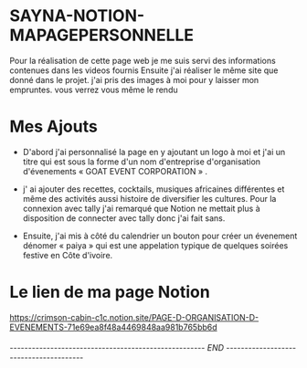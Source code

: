 # SAYNA-NOTION-MAPAGEPERSONNELLE
 Pour la réalisation de cette page web je me suis servi des informations contenues dans les videos fournis 
 Ensuite j'ai réaliser le même site que donné dans le projet. j'ai pris des images à moi pour y laisser mon empruntes. 
 vous verrez vous même le rendu
# Mes Ajouts 
- D'abord j'ai personnalisé la page en y ajoutant un logo à moi et j'ai un titre qui est sous la forme d'un nom d'entreprise d'organisation d'évenements « GOAT EVENT CORPORATION » .
- j' ai ajouter des recettes, cocktails, musiques africaines différentes et même des activités aussi histoire de diversifier les cultures.
Pour la connexion avec tally j'ai remarqué que Notion ne mettait plus à disposition de connecter avec tally donc j'ai fait sans.

- Ensuite, j'ai  mis  à côté du calendrier un bouton pour créer un évenement dénomer « paiya » qui est une appelation typique de quelques soirées festive en Côte d'ivoire.

# Le lien de ma page Notion

https://crimson-cabin-c1c.notion.site/PAGE-D-ORGANISATION-D-EVENEMENTS-71e69ea8f48a4469848aa981b765bb6d

###### ----------------------------------------------------- END ---------------------------------------   #####
